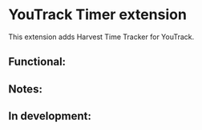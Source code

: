 # YouTrack Timer extension
This extension adds Harvest Time Tracker for YouTrack.

## Functional:


## Notes:


## In development:

